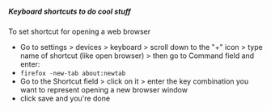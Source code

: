 ##### Keyboard shortcuts to do cool stuff

To set shortcut for opening a web browser
- Go to settings > devices > keyboard > scroll down to the "+" icon > type name of shortcut (like open browser) > then go to Command field and enter: 
- `firefox -new-tab about:newtab`
- Go to the Shortcut field > click on it > enter the key combination you want to represent opening a new browser window
- click save and you're done
